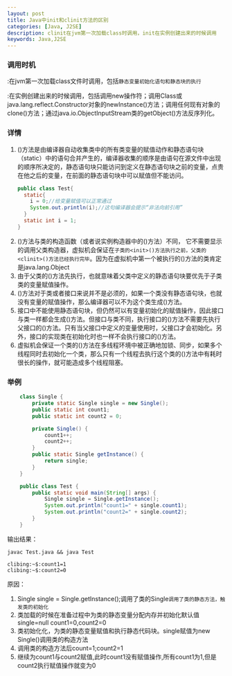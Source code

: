 ```yaml
---
layout: post
title: Java中init和clinit方法的区别
categories: [Java, J2SE]
description: clinit在jvm第一次加载class时调用，init在实例创建出来的时候调用
keywords: Java,J2SE
---
```


### 调用时机 

<clinit>:在jvm第一次加载class文件时调用，包括`静态变量初始化语句和静态块的执行`

<init>:在实例创建出来的时候调用，包括调用new操作符；调用Class或java.lang.reflect.Constructor对象的newInstance()方法；调用任何现有对象的clone()方法；通过java.io.ObjectInputStream类的getObject()方法反序列化。

### 详情 

1. <clinit>()方法是由编译器自动收集类中的所有类变量的赋值动作和静态语句块（static）中的语句合并产生的，编译器收集的顺序是由语句在源文件中出现的顺序所决定的，静态语句块只能访问到定义在静态语句块之前的变量，点贵在他之后的变量，在前面的静态语句块中可以赋值但不能访问。
    ```java
    public class Test{
      static{
        i = 0;//给变量赋值可以正常通过
        System.out.println(i);//这句编译器会提示“非法向前引用”
      }
      static int i = 1;
    }
    ````
2. <clinit>()方法与类的构造函数（或者说实例构造器中的<init>()方法）不同， 它不需要显示的调用父类构造器，虚拟机会保证在`子类的<init>()方法执行之前，父类的<clinit>()方法已经执行完毕`。因为在虚拟机中第一个被执行的<clinit>()方法的类肯定是java.lang.Object
3. 由于父类的<clinit>()方法先执行，也就意味着父类中定义的静态语句块要优先于子类类的变量赋值操作。
4. <clinit>()方法对于类或者接口来说并不是必须的，如果一个类没有静态语句块，也就没有变量的赋值操作，那么编译器可以不为这个类生成<clinit>()方法。
5. 接口中不能使用静态语句块，但仍然可以有变量初始化的赋值操作，因此接口与类一样都会生成<clinit>()方法。但接口与类不同，执行接口的<clinit>()方法不需要先执行父接口的<clinit>()方法。只有当父接口中定义的变量使用时，父接口才会初始化。另外，接口的实现类在初始化时也一样不会执行接口的<clinit>()方法。
6. 虚拟机会保证一个类的<clinit>()方法在多线程环境中被正确地加锁、同步，如果多个线程同时去初始化一个类，那么只有一个线程去执行这个类的<clinit>()方法中有耗时很长的操作，就可能造成多个线程阻塞。

### 举例

````java
    class Single {
        private static Single single = new Single();
        public static int count1;
        public static int count2 = 0;

        private Single() {
            count1++;
            count2++;
        }
        public static Single getInstance() {
            return single;
        }
    }

    public class Test {
        public static void main(String[] args) {
            Single single = Single.getInstance();
            System.out.println("count1=" + single.count1);
            System.out.println("count2=" + single.count2);
        }
    }
````

输出结果：

` javac Test.java && java Test `

````text
clibing:~$:count1=1
clibing:~$:count2=0
````

原因：

1. Single single = Single.getInstance();调用了类的Single`调用了类的静态方法，触发类的初始化`
2. 类加载的时候在准备过程中为类的静态变量分配内存并初始化默认值 single=null count1=0,count2=0
3. 类初始化化，为类的静态变量赋值和执行静态代码块。single赋值为new Single()调用类的构造方法
4. 调用类的构造方法后count=1;count2=1
5. 继续为count1与count2赋值,此时count1没有赋值操作,所有count1为1,但是count2执行赋值操作就变为0
